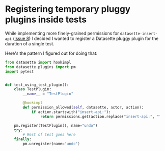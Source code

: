 # Registering temporary pluggy plugins inside tests

While implementing more finely-grained permissions for `datasette-insert-api` ([issue 8](https://github.com/simonw/datasette-insert-api/issues/8)) I decided I wanted to register a Datasette pluggy plugin for the duration of a single test.

Here's the pattern I figured out for doing that:

```python
from datasette import hookimpl
from datasette.plugins import pm
import pytest


def test_using_test_plugin():
    class TestPlugin:
        __name__ = "TestPlugin"

        @hookimpl
        def permission_allowed(self, datasette, actor, action):
            if action.startswith("insert-api:"):
                return permissions.get(action.replace("insert-api:", ""))

    pm.register(TestPlugin(), name="undo")
    try:
        # Rest of test goes here
    finally:
        pm.unregister(name="undo")
```
